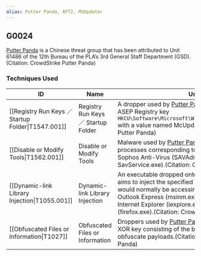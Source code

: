 ```yaml
---
alias: Putter Panda, APT2, MSUpdater
---
```


## G0024

[Putter Panda](https://attack.mitre.org/groups/G0024) is a Chinese threat group that has been attributed to Unit 61486 of the 12th Bureau of the PLA’s 3rd General Staff Department (GSD). (Citation: CrowdStrike Putter Panda)


### Techniques Used

| ID | Name | Use |
| --- | --- | --- |
| [[Registry Run Keys ／ Startup Folder\|T1547.001]] | Registry Run Keys ／ Startup Folder | A dropper used by [Putter Panda](https://attack.mitre.org/groups/G0024) installs itself into the ASEP Registry key <code>HKCU\Software\Microsoft\Windows\CurrentVersion\Run</code> with a value named McUpdate.(Citation: CrowdStrike Putter Panda) |
| [[Disable or Modify Tools\|T1562.001]] | Disable or Modify Tools | Malware used by [Putter Panda](https://attack.mitre.org/groups/G0024) attempts to terminate processes corresponding to two components of Sophos Anti-Virus (SAVAdminService.exe and SavService.exe).(Citation: CrowdStrike Putter Panda) |
| [[Dynamic-link Library Injection\|T1055.001]] | Dynamic-link Library Injection | An executable dropped onto victims by [Putter Panda](https://attack.mitre.org/groups/G0024) aims to inject the specified DLL into a process that would normally be accessing the network, including Outlook Express (msinm.exe), Outlook (outlook.exe), Internet Explorer (iexplore.exe), and Firefox (firefox.exe).(Citation: CrowdStrike Putter Panda) |
| [[Obfuscated Files or Information\|T1027]] | Obfuscated Files or Information | Droppers used by [Putter Panda](https://attack.mitre.org/groups/G0024) use RC4 or a 16-byte XOR key consisting of the bytes 0xA0 – 0xAF to obfuscate payloads.(Citation: CrowdStrike Putter Panda) |
